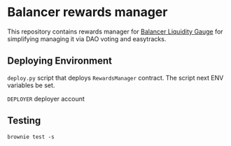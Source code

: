 # Balancer rewards manager

This repository contains rewards manager for [Balancer Liquidity Gauge](https://etherscan.io/address/0xcD4722B7c24C29e0413BDCd9e51404B4539D14aE#code) for simplifying managing it via DAO voting and easytracks.

## Deploying Environment

`deploy.py` script that deploys `RewardsManager` contract. The script next ENV variables be set.

`DEPLOYER` deployer account

## Testing

`brownie test -s`